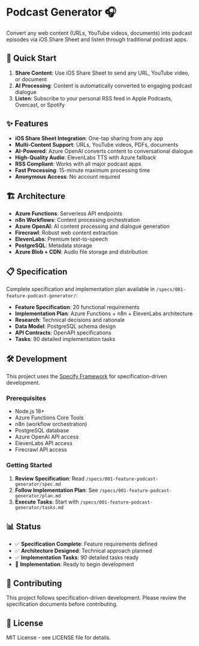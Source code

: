 # Podcast Generator 🎧

Convert any web content (URLs, YouTube videos, documents) into podcast episodes via iOS Share Sheet and listen through traditional podcast apps.

## 🚀 Quick Start

1. **Share Content**: Use iOS Share Sheet to send any URL, YouTube video, or document
2. **AI Processing**: Content is automatically converted to engaging podcast dialogue
3. **Listen**: Subscribe to your personal RSS feed in Apple Podcasts, Overcast, or Spotify

## ✨ Features

- **iOS Share Sheet Integration**: One-tap sharing from any app
- **Multi-Content Support**: URLs, YouTube videos, PDFs, documents
- **AI-Powered**: Azure OpenAI converts content to conversational dialogue
- **High-Quality Audio**: ElevenLabs TTS with Azure fallback
- **RSS Compliant**: Works with all major podcast apps
- **Fast Processing**: 15-minute maximum processing time
- **Anonymous Access**: No account required

## 🏗️ Architecture

- **Azure Functions**: Serverless API endpoints
- **n8n Workflows**: Content processing orchestration
- **Azure OpenAI**: AI content processing and dialogue generation
- **Firecrawl**: Robust web content extraction
- **ElevenLabs**: Premium text-to-speech
- **PostgreSQL**: Metadata storage
- **Azure Blob + CDN**: Audio file storage and distribution

## 📋 Specification

Complete specification and implementation plan available in `/specs/001-feature-podcast-generator/`:

- **Feature Specification**: 20 functional requirements
- **Implementation Plan**: Azure Functions + n8n + ElevenLabs architecture
- **Research**: Technical decisions and rationale
- **Data Model**: PostgreSQL schema design
- **API Contracts**: OpenAPI specifications
- **Tasks**: 90 detailed implementation tasks

## 🛠️ Development

This project uses the [Specify Framework](https://github.com/specify-framework/specify) for specification-driven development.

### Prerequisites

- Node.js 18+
- Azure Functions Core Tools
- n8n (workflow orchestration)
- PostgreSQL database
- Azure OpenAI API access
- ElevenLabs API access
- Firecrawl API access

### Getting Started

1. **Review Specification**: Read `/specs/001-feature-podcast-generator/spec.md`
2. **Follow Implementation Plan**: See `/specs/001-feature-podcast-generator/plan.md`
3. **Execute Tasks**: Start with `/specs/001-feature-podcast-generator/tasks.md`

## 📊 Status

- ✅ **Specification Complete**: Feature requirements defined
- ✅ **Architecture Designed**: Technical approach planned
- ✅ **Implementation Tasks**: 90 detailed tasks ready
- 🚧 **Implementation**: Ready to begin development

## 🤝 Contributing

This project follows specification-driven development. Please review the specification documents before contributing.

## 📄 License

MIT License - see LICENSE file for details.
